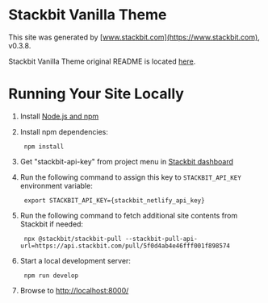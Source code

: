 # Stackbit Vanilla Theme

This site was generated by [www.stackbit.com](https://www.stackbit.com), v0.3.8.

Stackbit Vanilla Theme original README is located [here](./README.theme.md).

# Running Your Site Locally

1. Install [Node.js and npm](https://nodejs.org/en/)

1. Install npm dependencies:

        npm install

1. Get "stackbit-api-key" from project menu in [Stackbit dashboard](https://app.stackbit.com/dashboard)

1. Run the following command to assign this key to `STACKBIT_API_KEY` environment variable:

        export STACKBIT_API_KEY={stackbit_netlify_api_key}

1. Run the following command to fetch additional site contents from Stackbit if needed:

        npx @stackbit/stackbit-pull --stackbit-pull-api-url=https://api.stackbit.com/pull/5f0d4ab4e46fff001f898574

1. Start a local development server:

        npm run develop

1. Browse to [http://localhost:8000/](http://localhost:8000/)
